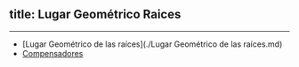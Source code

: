 title: Lugar Geométrico Raices
---


----------------------------------------------------------

* [Lugar Geométrico de las raíces](./Lugar Geométrico de las raíces.md)
* [Compensadores](./Compensadores.md)

